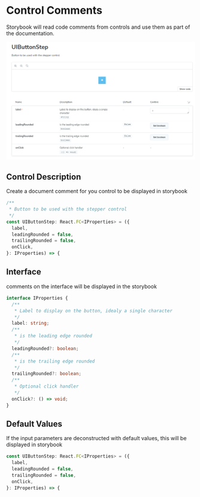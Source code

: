 # Control Comments

Storybook will read code comments from controls and use them as part of the documentation.

![Example Stories](./images/storybook-comments-preview.png)

## Control Description

Create a document comment for you control to be displayed in storybook

```typescript
/**
 * Button to be used with the stepper control
 */
const UIButtonStep: React.FC<IProperties> = ({
  label,
  leadingRounded = false,
  trailingRounded = false,
  onClick,
}: IProperties) => {
```

## Interface

comments on the interface will be displayed in the storybook

```typescript
interface IProperties {
  /**
   * Label to display on the button, idealy a single character
   */
  label: string;
  /**
   * is the leading edge rounded
   */
  leadingRounded?: boolean;
  /**
   * is the trailing edge rounded
   */
  trailingRounded?: boolean;
  /**
   * Optional click handler
   */
  onClick?: () => void;
}
```

## Default Values

If the input parameters are deconstructed with default values, this will be displayed in storybook

```typescript
const UIButtonStep: React.FC<IProperties> = ({
  label,
  leadingRounded = false,
  trailingRounded = false,
  onClick,
}: IProperties) => {
```
